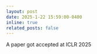 ```yaml
---
layout: post
date: 2025-1-22 15:59:00-0400
inline: true
related_posts: false
---
```


A paper got accepted at ICLR 2025